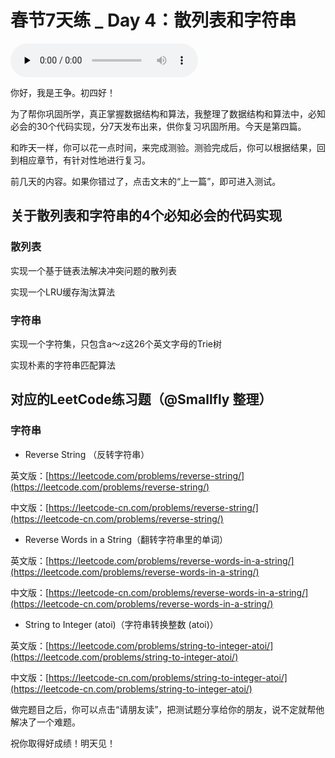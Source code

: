 # 春节7天练 _ Day 4：散列表和字符串

<audio id="audio" title="春节7天练 | Day 4：散列表和字符串" controls="" preload="none"><source id="mp3" src="https://static001.geekbang.org/resource/audio/4d/e6/4d94dcb2030f2c9cf3ebca4429d8a4e6.mp3"></audio>

你好，我是王争。初四好！

为了帮你巩固所学，真正掌握数据结构和算法，我整理了数据结构和算法中，必知必会的30个代码实现，分7天发布出来，供你复习巩固所用。今天是第四篇。

和昨天一样，你可以花一点时间，来完成测验。测验完成后，你可以根据结果，回到相应章节，有针对性地进行复习。

前几天的内容。如果你错过了，点击文末的“上一篇”，即可进入测试。

## 关于散列表和字符串的4个必知必会的代码实现

### 散列表


实现一个基于链表法解决冲突问题的散列表


实现一个LRU缓存淘汰算法


### 字符串


实现一个字符集，只包含a～z这26个英文字母的Trie树


实现朴素的字符串匹配算法


## 对应的LeetCode练习题（@Smallfly 整理）

### 字符串

- Reverse String （反转字符串）

英文版：[https://leetcode.com/problems/reverse-string/](https://leetcode.com/problems/reverse-string/)

中文版：[https://leetcode-cn.com/problems/reverse-string/](https://leetcode-cn.com/problems/reverse-string/)

- Reverse Words in a String（翻转字符串里的单词）

英文版：[https://leetcode.com/problems/reverse-words-in-a-string/](https://leetcode.com/problems/reverse-words-in-a-string/)

中文版：[https://leetcode-cn.com/problems/reverse-words-in-a-string/](https://leetcode-cn.com/problems/reverse-words-in-a-string/)

- String to Integer (atoi)（字符串转换整数 (atoi)）

英文版：[https://leetcode.com/problems/string-to-integer-atoi/](https://leetcode.com/problems/string-to-integer-atoi/)

中文版：[https://leetcode-cn.com/problems/string-to-integer-atoi/](https://leetcode-cn.com/problems/string-to-integer-atoi/)

做完题目之后，你可以点击“请朋友读”，把测试题分享给你的朋友，说不定就帮他解决了一个难题。

祝你取得好成绩！明天见！
